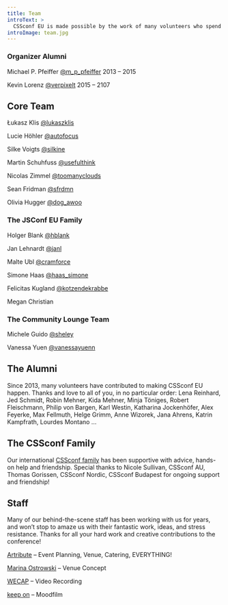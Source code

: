 ```yaml
---
title: Team
introText: >
  CSSconf EU is made possible by the work of many volunteers who spend a lot of time and love preparing a fantastic day for you.
introImage: team.jpg
---
```



### Organizer Alumni

Michael P. Pfeiffer [@m_p_pfeiffer](https://twitter.com/m_p_pfeiffer) 2013 – 2015

Kevin Lorenz [@verpixelt](https://twitter.com/verpixelt) 2015 – 2107

## Core Team

Łukasz Klis [@lukaszklis](https://twitter.com/lukaszklis)

Lucie Höhler [@autofocus](https://twitter.com/autofocus)

Silke Voigts [@silkine](https://twitter.com/silkine)

Martin Schuhfuss [@usefulthink](https://twitter.com/usefulthink)

Nicolas Zimmel [@toomanyclouds](https://twitter.com/toomanyclouds)

Sean Fridman [@sfrdmn](https://twitter.com/sfrdmn)

Olivia Hugger [@dog_awoo](https://twitter.com/dog_awoo)

### The JSConf EU Family

Holger Blank [@hblank](https://twitter.com/hblank)

Jan Lehnardt [@janl](https://twitter.com/janl)

Malte Ubl [@cramforce](https://twitter.com/cramforce)

Simone Haas [@haas_simone](https://twitter.com/haas_simone)

Felicitas Kugland [@kotzendekrabbe](https://twitter.com/kotzendekrabbe)

Megan Christian

### The Community Lounge Team

Michele Guido [@sheley](https://twitter.com/sheley)

Vanessa Yuen [@vanessayuenn](https://twitter.com/vanessayuenn)


## The Alumni

Since 2013, many volunteers have contributed to making CSSconf EU happen. Thanks and love to all of you, in no particular order: Lena Reinhard, Jed Schmidt, Robin Mehner, Kida Mehner, Minja Töniges, Robert Fleischmann, Philip von Bargen, Karl Westin, Katharina Jockenhöfer, Alex Feyerke, Max Fellmuth, Helge Grimm, Anne Wizorek, Jana Ahrens, Katrin Kampfrath, Lourdes Montano …

## The CSSconf Family

Our international [CSSconf family](http://cssconf.org/) has been supportive with advice, hands-on help and friendship. Special thanks to Nicole Sullivan, CSSconf AU, Thomas Gorissen, CSSconf Nordic, CSSconf Budapest for ongoing support and friendship!

## Staff

Many of our behind-the-scene staff has been working with us for years, and won’t stop to amaze us with their fantastic work, ideas, and stress resistance. Thanks for all your hard work and creative contributions to the conference!

[Artribute](http://artribute.de/) – Event Planning, Venue, Catering, EVERYTHING!

[Marina Ostrowski](http://www.marinaos.com) – Venue Concept

[WECAP](https://wecap.de/) – Video Recording

[keep on](http://wearekeepon.com/) – Moodfilm

